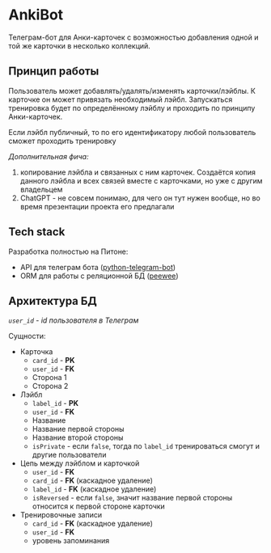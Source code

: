 # AnkiBot
Телеграм-бот для Анки-карточек с возможностью добавления одной и той же карточки в несколько коллекций.

## Принцип работы
Пользователь может добавлять/удалять/изменять карточки/лэйблы. К карточке он может привязать необходимый лэйбл. Запускаться тренировка будет по определённому лэйблу и проходить по принципу Анки-карточек.

Если лэйбл публичный, то по его идентификатору любой пользователь сможет проходить тренировку

*Дополнительная фича:* 
1. копирование лэйбла и связанных с ним карточек. Создаётся копия данного лэйбла и всех связей вместе с карточками, но уже с другим владельцем
2. ChatGPT - не совсем понимаю, для чего он тут нужен вообще, но во время презентации проекта его предлагали

## Tech stack
Разработка полностью на Питоне:
- API для телеграм бота ([python-telegram-bot](https://docs.python-telegram-bot.org/en/latest/index.html))
- ORM для работы с реляционной БД ([peewee](https://docs.peewee-orm.com/en/latest/index.html))

## Архитектура БД 
*`user_id` - id пользователя в Телеграм*

Сущности:
- Карточка
  - `card_id` - **PK**
  - `user_id` - **FK**
  - Сторона 1
  - Сторона 2
- Лэйбл
  - `label_id` - **PK**
  - `user_id` - **FK**
  - Название
  - Название первой стороны
  - Название второй стороны
  - `isPrivate` - если `false`, тогда по `label_id` тренироваться смогут и другие пользователи
- Цепь между лэйблом и карточкой
  - `user_id` - **FK**
  - `card_id` - **FK** (каскадное удаление)
  - `label_id` - **FK** (каскадное удаление)
  - `isReversed` - если `false`, значит название первой стороны относится к первой стороне карточки
- Тренировочные записи
  - `card_id` - **FK** (каскадное удаление)
  - `user_id` - **FK**
  - уровень запоминания